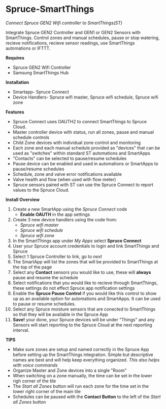 # Spruce-SmartThings
*Connect Spruce GEN2 Wifi controller to SmartThings(ST)*

Integrate Spruce GEN2 Controller and GEN1 or GEN2 Sensors with SmartThings. Control zones and manual schedules, pause or stop watering, recieve notifications, recieve sensor readings, use SmartThings automations or IFTTT.

**Requires**
  - Spruce GEN2 Wifi Controller
  - Samsung SmartThings Hub
  
**Installation**
  - Smartapp- Spruce Connect
  - Device Handlers- Spruce wifi master, Spruce wifi schedule, Spruce wifi zone
  
**Features**
  - Spruce Connect uses OAUTH2 to connect SmartThings to Spruce Cloud.
  - Master controller device with status, run all zones, pause and manual schedule controls
  - Child Zone devices with individual zone control and monitoring
  - Each zone and each manual schedule provided as "devices" that can be used as "switches" within standard ST automations and SmartApps
  - "Contacts" can be selected to pause/resume schedules
  - Pause device can be enabled and used in automations or SmartApps to pause/resume schedules
  - Schedule, zone and valve error notifications available
  - Valve health and flow (when used with flow meter)
  - Spruce sensors paired with ST can use the Spruce Connect to report values to the Spruce Cloud.
  
**Install Overview**
  1. Create a new SmartApp using the *Spruce Connect* code
      - **Enable OAUTH** in the app settings
  2. Create 3 new device handlers using the code from:
      - *Spruce wifi master*
      - *Spruce wifi schedule*
      - *Spruce wifi zone*
  3. In the SmartThings app under *My Apps* select **Spruce Connect**
  4. User your Spruce account credentials to login and link SmartThings and Spruce
  5. Select 1 Spruce Controller to link, go to *next*
  6. The SmartApp will list the zones that will be provided to SmartThings at the top of the page
  7. Select any **Contact** sensors you would like to use, these will **always** pause and resume the schedule
  8. Select notifications that you would like to recieve through SmartThings, these settings do not effect Spruce app notification settings
  9. Enable the **Spruce Pause Control** if you would like this control to show up as an available option for automations and SmartApps.  It can be used to pause or resume schedules.
  10. Select any Spruce moisture sensors that are conected to SmartThings so that they will be available in the Spruce App
  11. **Save!** your done, your Spruce devices will be under "Things" and any Sensors will start reporting to the Spruce Cloud at the next reporting interval.
  
  **TIPS**
  - Make sure zones are setup and named correctly in the Spruce App before setting up the SmartThings integration. Simple but descriptive names are best and will help keep everything organized.  *This also helps with voice commands*
  - Organize Master and Zone devices into a single "Room"
  - When switching on a zone manually, the time can be set in the lower righ corner of the tile
  - The *Start all Zones* button will run each zone for the time set in the lower right corner of the main tile
  - Schedules can be paused with the **Contact Button** to the left of the *Start all Zones* button
